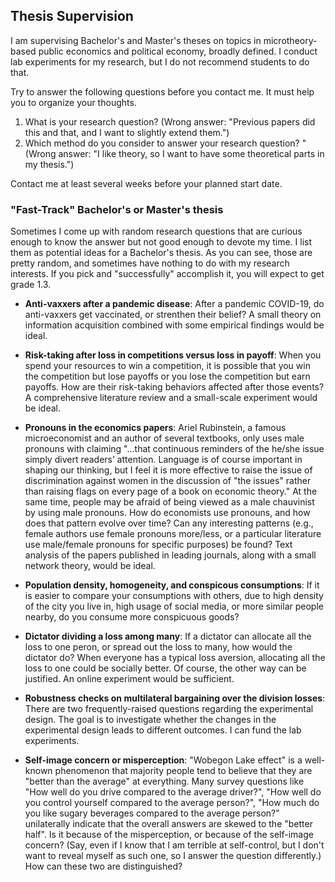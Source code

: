 ## Thesis Supervision

I am supervising Bachelor's and Master's theses on topics in microtheory-based public economics and political economy, broadly defined. I conduct lab experiments for my research, but I do not recommend students to do that. 

Try to answer the following questions before you contact me. It must help you to organize your thoughts.

1. What is your research question? (Wrong answer: "Previous papers did this and that, and I want to slightly extend them.")
2. Which method do you consider to answer your research question? " (Wrong answer: "I like theory, so I want to have some theoretical parts in my thesis.")

Contact me at least several weeks before your planned start date. 


### "Fast-Track" Bachelor's or Master's thesis

Sometimes I come up with random research questions that are curious enough to know the answer but not good enough to devote my time. I list them as potential ideas for a Bachelor's thesis. As you can see, those are pretty random, and sometimes have nothing to do with my research interests. If you pick and "successfully" accomplish it, you will expect to get grade 1.3.

- **Anti-vaxxers after a pandemic disease**: After a pandemic COVID-19, do anti-vaxxers get vaccinated, or strenthen their belief? A small theory on information acquisition combined with some empirical findings would be ideal.

- **Risk-taking after loss in competitions versus loss in payoff**: When you spend your resources to win a competition, it is possible that you win the competition but lose payoffs or you lose the competition but earn payoffs. How are their risk-taking behaviors affected after those events? A comprehensive literature review and a small-scale experiment would be ideal.

- **Pronouns in the economics papers**: Ariel Rubinstein, a famous microeconomist and an author of several textbooks, only uses male pronouns with claiming "...that continuous reminders of the he/she issue simply divert readers’ attention. Language is of course important in shaping our thinking, but I feel it is more effective to raise the issue of discrimination against women in the discussion of "the issues" rather than raising flags on every page of a book on economic theory." At the same time, people may be afraid of being viewed as a male chauvinist by using male pronouns. How do economists use pronouns, and how does that pattern evolve over time? Can any interesting patterns (e.g., female authors use female pronouns more/less, or a particular literature use male/female pronouns for specific purposes) be found? Text analysis of the papers published in leading journals, along with a small network theory, would be ideal.

- **Population density, homogeneity, and conspicous consumptions**: If it is easier to compare your consumptions with others, due to high density of the city you live in, high usage of social media, or more similar people nearby, do you consume more conspicuous goods? 

- **Dictator dividing a loss among many**: If a dictator can allocate all the loss to one peron, or spread out the loss to many, how would the dictator do? When everyone has a typical loss aversion, allocating all the loss to one could be socially better. Of course, the other way can be justified. An online experiment would be sufficient.

- **Robustness checks on multilateral bargaining over the division losses**: There are two frequently-raised questions regarding the experimental design. The goal is to investigate whether the changes in the experimental design leads to different outcomes. I can fund the lab experiments. 

- **Self-image concern or misperception**: "Wobegon Lake effect" is a well-known phenomenon that majority people tend to believe that they are "better than the average" at everything. Many survey questions like "How well do you drive compared to the average driver?", "How well do you control yourself compared to the average person?", "How much do you like sugary beverages compared to the average person?" unilaterally indicate that the overall answers are skewed to the "better half". Is it because of the misperception, or because of the self-image concern? (Say, even if I know that I am terrible at self-control, but I don't want to reveal myself as such one, so I answer the question differently.) How can these two are distinguished?
